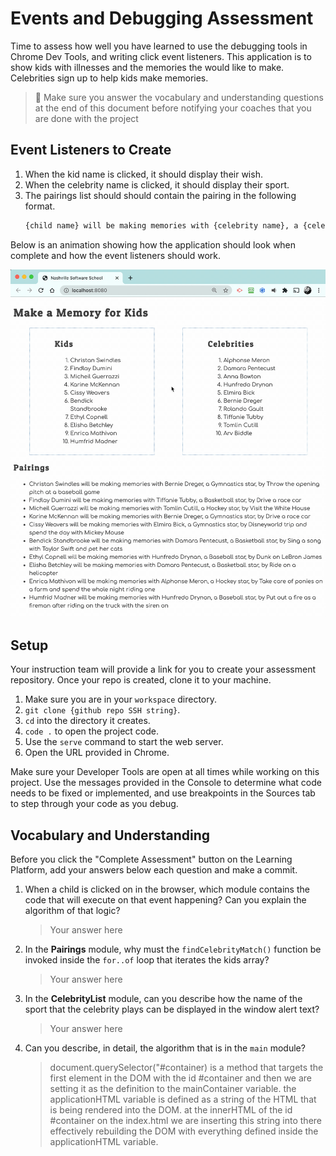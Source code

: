 # Events and Debugging Assessment

Time to assess how well you have learned to use the debugging tools in Chrome Dev Tools, and writing click event listeners. This application is to show kids with illnesses and the memories the would like to make. Celebrities sign up to help kids make memories.

> 🧨 Make sure you answer the vocabulary and understanding questions at the end of this document before notifying your coaches that you are done with the project

## Event Listeners to Create

1. When the kid name is clicked, it should display their wish.
1. When the celebrity name is clicked, it should display their sport.
1. The pairings list should should contain the pairing in the following format.
    ```html
    {child name} will be making memories with {celebrity name}, a {celebrity sport} star, by {child wish}
    ```

Below is an animation showing how the application should look when complete and how the event listeners should work.

<img src="./images/debugging-events-assessment.gif" width="700px">

## Setup

Your instruction team will provide a link for you to create your assessment repository. Once your repo is created, clone it to your machine.

1. Make sure you are in your `workspace` directory.
1. `git clone {github repo SSH string}`.
1. `cd` into the directory it creates.
1. `code .` to open the project code.
1. Use the `serve` command to start the web server.
1. Open the URL provided in Chrome.

Make sure your Developer Tools are open at all times while working on this project. Use the messages provided in the Console to determine what code needs to be fixed or implemented, and use breakpoints in the Sources tab to step through your code as you debug.

## Vocabulary and Understanding

Before you click the "Complete Assessment" button on the Learning Platform, add your answers below each question and make a commit.

1. When a child is clicked on in the browser, which module contains the code that will execute on that event happening? Can you explain the algorithm of that logic?
   > Your answer here

2. In the **Pairings** module, why must the `findCelebrityMatch()` function be invoked inside the `for..of` loop that iterates the kids array?
   > Your answer here

3. In the **CelebrityList** module, can you describe how the name of the sport that the celebrity plays can be displayed in the window alert text?
   > Your answer here

4. Can you describe, in detail, the algorithm that is in the `main` module?
   > document.querySelector("#container) is a method that targets the first element in the DOM with the id #container and then we are setting it as the definition to the mainContainer variable. the applicationHTML variable is defined as a string of the HTML that is being rendered into the DOM. at the innerHTML of the id #container on the index.html we are inserting this string into there effectively rebuilding the DOM with everything defined inside the applicationHTML variable. 
